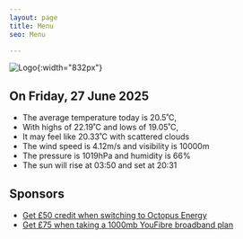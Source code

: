 ```yaml
---
layout: page
title: Menu
seo: Menu

---
```


![Logo](/images/logo.jpg){:width="832px"}

<!-- weather_marker starts -->
## On Friday, 27 June 2025

- The average temperature today is 20.5˚C,
- With highs of 22.19˚C and lows of 19.05˚C,
- It may feel like 20.33˚C with scattered clouds
- The wind speed is 4.12m/s and visibility is 10000m
- The pressure is 1019hPa and humidity is 66%
- The sun will rise at 03:50 and set at 20:31

<!-- weather_marker ends -->

## Sponsors

- [Get £50 credit when switching to Octopus Energy](https://bit.ly/3oD1nnS)
- [Get £75 when taking a 1000mb YouFibre broadband plan](https://aklam.io/91zWhU?)

